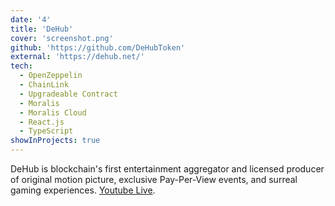```yaml
---
date: '4'
title: 'DeHub'
cover: 'screenshot.png'
github: 'https://github.com/DeHubToken'
external: 'https://dehub.net/'
tech:
  - OpenZeppelin
  - ChainLink
  - Upgradeable Contract
  - Moralis
  - Moralis Cloud
  - React.js
  - TypeScript
showInProjects: true
---
```


DeHub is blockchain's first entertainment aggregator and licensed producer of original motion picture, exclusive Pay-Per-View events, and surreal gaming experiences. [Youtube Live](https://www.youtube.com/watch?v=FNZAzDqzL9k).
